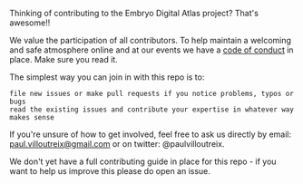 Thinking of contributing to the Embryo Digital Atlas project? That's awesome!! 

We value the participation of all contributors. To help maintain a welcoming and safe atmosphere online and at our events we have a [code of conduct](CODE_OF_CONDUCT.md) in place. Make sure you read it.

The simplest way you can join in with this repo is to:

    file new issues or make pull requests if you notice problems, typos or bugs
    read the existing issues and contribute your expertise in whatever way makes sense

If you're unsure of how to get involved, feel free to ask us directly by email: paul.villoutreix@gmail.com or on twitter: @paulvilloutreix.

We don't yet have a full contributing guide in place for this repo - if you want to help us improve this please do open an issue.
